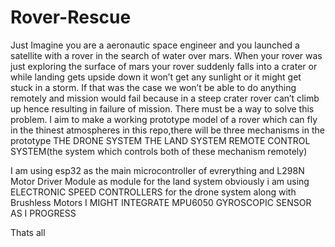 # Rover-Rescue
Just Imagine you are a aeronautic space engineer and you launched a satellite with a rover in the search of water over mars. When your rover was just exploring the surface of mars your rover suddenly falls into a crater or while landing gets upside down it won’t get any sunlight or it might get stuck in a storm.
If that was the case we won’t be able to do anything remotely and mission would fail because in a steep crater rover can’t climb up hence resulting in failure of mission.
There  must be a way to solve this problem.
I aim to make a working prototype model of a rover which can fly in the thinest atmospheres in this repo,there will be three mechanisms in the prototype
THE DRONE SYSTEM
THE LAND SYSTEM
REMOTE CONTROL SYSTEM(the system which controls both of these mechanism remotely)

I am using esp32 as the main microcontroller of evrerything and L298N Motor Driver Module as module for the land system
obviously i am using ELECTRONIC SPEED CONTROLLERS for the drone system along with Brushless Motors
I MIGHT INTEGRATE MPU6050 GYROSCOPIC SENSOR AS I PROGRESS


Thats all
